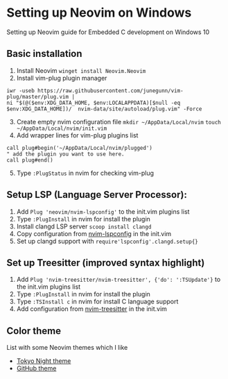 # Setting up Neovim on Windows
Setting up Neovim guide for Embedded C development on Windows 10

## Basic installation
1) Install Neovim `winget install Neovim.Neovim`
2) Install vim-plug plugin manager
```
iwr -useb https://raw.githubusercontent.com/junegunn/vim-plug/master/plug.vim |
ni "$(@($env:XDG_DATA_HOME, $env:LOCALAPPDATA)[$null -eq $env:XDG_DATA_HOME])/  nvim-data/site/autoload/plug.vim" -Force
```
3) Create empty nvim configuration file
`mkdir ~/AppData/Local/nvim`
`touch ~/AppData/Local/nvim/init.vim`
4) Add wrapper lines for vim-plug plugins list
```
call plug#begin('~/AppData/Local/nvim/plugged')
" add the plugin you want to use here.
call plug#end()
```
5) Type `:PlugStatus` in nvim for checking vim-plug

## Setup LSP (Language Server Processor):
1) Add `Plug 'neovim/nvim-lspconfig'` to the init.vim plugins list
2) Type `:PlugInstall` in nvim for install the plugin
3) Install clangd LSP server `scoop install clangd`
4) Copy configuration from [nvim-lspconfig](https://github.com/neovim/nvim-lspconfig) in the init.vim
5) Set up clangd support with `require'lspconfig'.clangd.setup{}` 

## Set up Treesitter (improved syntax highlight)
1) Add `Plug 'nvim-treesitter/nvim-treesitter', {'do': ':TSUpdate'}` to the init.vim plugins list
2) Type `:PlugInstall` in nvim for install the plugin
3) Type `:TSInstall c` in nvim for install C language support
4) Add configuration from [nvim-treesitter](https://github.com/nvim-treesitter/nvim-treesitter) in the init.vim

## Color theme
List with some Neovim themes which I like
- [Tokyo Night theme](https://github.com/folke/tokyonight.nvim)
- [GitHub theme](https://github.com/projekt0n/github-nvim-theme)
